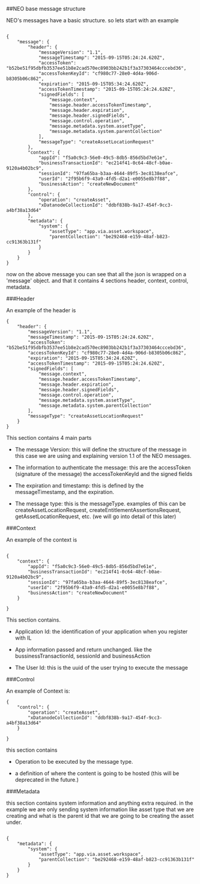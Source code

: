 <!--
{
"name": "message-deatil",
"version" : "0.1",
"title" : "Neo Message Detail",
"description" : "This module cointain details of NEO Messages",
"homepage" : "https://intralinks.com",
"freshnessDate" : 2015-09-19
}
-->



<!-- @section -->

##NEO base message structure


NEO's messages have a basic structure. so lets start with an example


```code

{
    "message": {
        "header": {
            "messageVersion": "1.1",
            "messageTimestamp": "2015-09-15T05:24:24.620Z",
            "accessToken": "b52be51f95dbfb3537ee51b8e2cad570ec8903bb242b1f3a37303464cccebd36",
            "accessTokenKeyId": "cf980c77-28e0-4d4a-906d-b8305b06c862",
            "expiration": "2015-09-15T05:34:24.620Z",
            "accessTokenTimestamp": "2015-09-15T05:24:24.620Z",
            "signedFields": [
                "message.context",
                "message.header.accessTokenTimestamp",
                "message.header.expiration",
                "message.header.signedFields",
                "message.control.operation",
                "message.metadata.system.assetType",
                "message.metadata.system.parentCollection"
            ],
            "messageType": "createAssetLocationRequest"
        },
        "context": {
            "appId": "f5a0c9c3-56e0-49c5-8db5-856d5bd7e61e",
            "businessTransactionId": "ec214f41-0c64-48cf-b0ae-9120a4b02bc9",
            "sessionId": "97fa65ba-b3aa-4644-89f5-3ec8138eafce",
            "userId": "2f95b6f9-43a9-4fd5-d2a1-e0055e8b7f88",
            "businessAction": "createNewDocument"
        },
        "control": {
            "operation": "createAsset",
            "xDatanodeCollectionId": "ddbf838b-9a17-454f-9cc3-a4bf38a13d64"
        },
        "metadata": {
            "system": {
                "assetType": "app.via.asset.workspace",
                "parentCollection": "be292468-e159-48af-b823-cc91363b131f"
            }
        }
    }
}

```


now on the above message you can see that all the json is wrapped on a 'message' object. and that it contains 4 sections header, context, control, metadata.


<!-- @section -->

###Header


An example of the header is



```code
{
    "header": {
        "messageVersion": "1.1",
        "messageTimestamp": "2015-09-15T05:24:24.620Z",
        "accessToken": "b52be51f95dbfb3537ee51b8e2cad570ec8903bb242b1f3a37303464cccebd36",
        "accessTokenKeyId": "cf980c77-28e0-4d4a-906d-b8305b06c862",
        "expiration": "2015-09-15T05:34:24.620Z",
        "accessTokenTimestamp": "2015-09-15T05:24:24.620Z",
        "signedFields": [
            "message.context",
            "message.header.accessTokenTimestamp",
            "message.header.expiration",
            "message.header.signedFields",
            "message.control.operation",
            "message.metadata.system.assetType",
            "message.metadata.system.parentCollection"
        ],
        "messageType": "createAssetLocationRequest"
    }
}

```


This section contains 4 main parts

* The message Version: this will define the structure of the message in this case we are using and explaining version 1.1 of the NEO messages.

* The information to authenticate the message: this are the accessToken (signature of the message) the accessTokenKeyId and the signed fields

* The expiration and timestamp: this is defined by the messageTimestamp, and the expiration.

* The message type: this is the messageType. examples of this can be createAssetLocationRequest, createEntitlementAssertionsRequest, getAssetLocationRequest, etc. (we will go into detail of this later)



<!-- @section -->

###Context


An example of the context is



```code

{
    "context": {
        "appId": "f5a0c9c3-56e0-49c5-8db5-856d5bd7e61e",
        "businessTransactionId": "ec214f41-0c64-48cf-b0ae-9120a4b02bc9",
        "sessionId": "97fa65ba-b3aa-4644-89f5-3ec8138eafce",
        "userId": "2f95b6f9-43a9-4fd5-d2a1-e0055e8b7f88",
        "businessAction": "createNewDocument"
    }

}

```


This section contains.

* Application Id: the identification of your application when you register with IL

* App information passed and return unchanged. like the bussinessTransactionId, sessionId and businessAction

* The User Id: this is the uuid of the user trying to execute the message



<!-- @section -->

###Control


An example of Context is:

```code
{
    "control": {
        "operation": "createAsset",
        "xDatanodeCollectionId": "ddbf838b-9a17-454f-9cc3-a4bf38a13d64"
    }

}

```

this section contains

* Operation to be executed by the message type.

* a definition of where the content is going to be hosted (this will be deprecated in the future.)

<!-- @section -->

###Metadata

this section contains system information and anything extra required. in the example we are only sending system information like asset type that we are creating and what is the parent id that we are going to be creating the asset under.

```code

{
    "metadata": {
        "system": {
            "assetType": "app.via.asset.workspace",
            "parentCollection": "be292468-e159-48af-b823-cc91363b131f"
        }
    }
}

```

